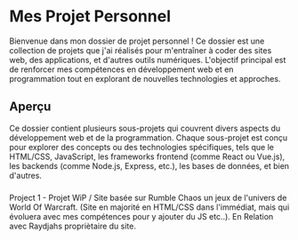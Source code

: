 # Mes Projet Personnel

Bienvenue dans mon dossier de projet personnel ! Ce dossier est une collection de projets que j'ai réalisés pour m'entraîner à coder des sites web, des applications, et d'autres outils numériques. L'objectif principal est de renforcer mes compétences en développement web et en programmation tout en explorant de nouvelles technologies et approches.

## Aperçu

Ce dossier contient plusieurs sous-projets qui couvrent divers aspects du développement web et de la programmation. Chaque sous-projet est conçu pour explorer des concepts ou des technologies spécifiques, tels que le HTML/CSS, JavaScript, les frameworks frontend (comme React ou Vue.js), les backends (comme Node.js, Express, etc.), les bases de données, et bien d'autres.

### 
Project 1 - Projet WiP / Site basée sur Rumble Chaos un jeux de l'univers de World Of Warcraft. (Site en majorité en HTML/CSS dans l'immédiat, mais qui évoluera avec mes compétences pour y ajouter du JS etc..).
En Relation avec Raydjahs propriètaire du site.
